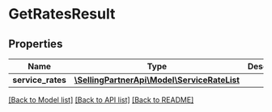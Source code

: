 # GetRatesResult

## Properties
Name | Type | Description | Notes
------------ | ------------- | ------------- | -------------
**service_rates** | [**\SellingPartnerApi\Model\ServiceRateList**](ServiceRateList.md) |  | 

[[Back to Model list]](../README.md#documentation-for-models) [[Back to API list]](../README.md#documentation-for-api-endpoints) [[Back to README]](../README.md)


